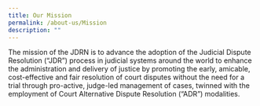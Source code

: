 ```yaml
---
title: Our Mission
permalink: /about-us/Mission
description: ""
---
```

The mission of the JDRN is to advance the adoption of the Judicial Dispute Resolution (“JDR”) process in judicial systems around the world to enhance the administration and delivery of justice by promoting the early, amicable, cost-effective and fair resolution of court disputes without the need for a trial through pro-active, judge-led management of cases, twinned with the employment of Court Alternative Dispute Resolution (“ADR”) modalities.  